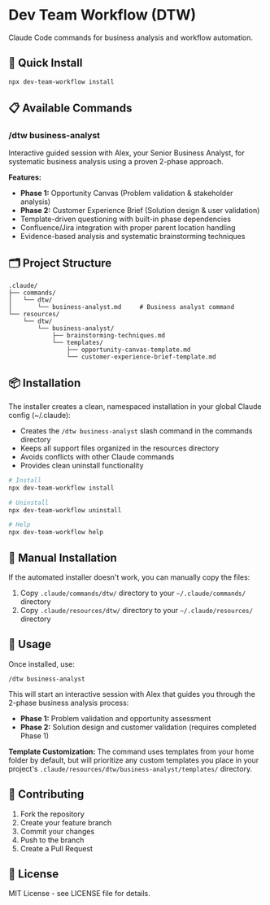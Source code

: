 # Dev Team Workflow (DTW)

Claude Code commands for business analysis and workflow automation.

## 🚀 Quick Install

```bash
npx dev-team-workflow install
```

## 📋 Available Commands

### /dtw business-analyst
Interactive guided session with Alex, your Senior Business Analyst, for systematic business analysis using a proven 2-phase approach.

**Features:**
- **Phase 1:** Opportunity Canvas (Problem validation & stakeholder analysis)
- **Phase 2:** Customer Experience Brief (Solution design & user validation)  
- Template-driven questioning with built-in phase dependencies
- Confluence/Jira integration with proper parent location handling
- Evidence-based analysis and systematic brainstorming techniques

## 🗂️ Project Structure

```
.claude/
├── commands/
│   └── dtw/
│       └── business-analyst.md     # Business analyst command
└── resources/
    └── dtw/
        └── business-analyst/
            ├── brainstorming-techniques.md
            └── templates/
                ├── opportunity-canvas-template.md
                └── customer-experience-brief-template.md
```

## 📦 Installation

The installer creates a clean, namespaced installation in your global Claude config (~/.claude):
- Creates the `/dtw business-analyst` slash command in the commands directory
- Keeps all support files organized in the resources directory
- Avoids conflicts with other Claude commands
- Provides clean uninstall functionality

```bash
# Install
npx dev-team-workflow install

# Uninstall  
npx dev-team-workflow uninstall

# Help
npx dev-team-workflow help
```

## 🔧 Manual Installation

If the automated installer doesn't work, you can manually copy the files:

1. Copy `.claude/commands/dtw/` directory to your `~/.claude/commands/` directory
2. Copy `.claude/resources/dtw/` directory to your `~/.claude/resources/` directory

## 🎯 Usage

Once installed, use:

```
/dtw business-analyst
```

This will start an interactive session with Alex that guides you through the 2-phase business analysis process:
- **Phase 1:** Problem validation and opportunity assessment
- **Phase 2:** Solution design and customer validation (requires completed Phase 1)

**Template Customization:** The command uses templates from your home folder by default, but will prioritize any custom templates you place in your project's `.claude/resources/dtw/business-analyst/templates/` directory.

## 🤝 Contributing

1. Fork the repository
2. Create your feature branch
3. Commit your changes  
4. Push to the branch
5. Create a Pull Request

## 📄 License

MIT License - see LICENSE file for details.
